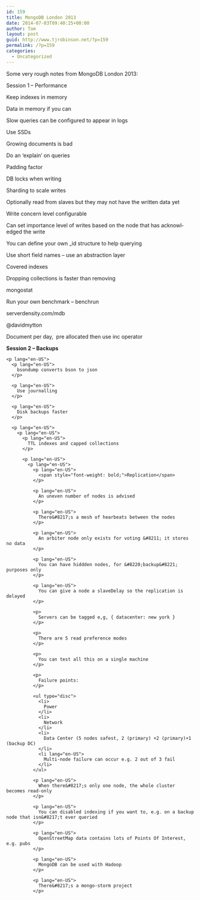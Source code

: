 ```yaml
---
id: 159
title: MongoDB London 2013
date: 2014-07-03T09:40:25+00:00
author: Tom
layout: post
guid: http://www.tjrobinson.net/?p=159
permalink: /?p=159
categories:
  - Uncategorized
---
```

Some very rough notes from MongoDB London 2013:

<p lang="en-US">
  Session 1 &#8211; Performance
</p>

<p lang="en-US">
  <p lang="en-US">
    Keep indexes in memory
  </p>
  
  <p lang="en-US">
    Data in memory if you can
  </p>
  
  <p lang="en-US">
    Slow queries can be configured to appear in logs
  </p>
  
  <p lang="en-US">
    Use SSDs
  </p>
  
  <p lang="en-US">
    Growing documents is bad
  </p>
  
  <p lang="en-US">
    Do an &#8216;explain&#8217; on queries
  </p>
  
  <p lang="en-US">
    Padding factor
  </p>
  
  <p lang="en-US">
    DB locks when writing
  </p>
  
  <p lang="en-US">
    Sharding to scale writes
  </p>
  
  <p lang="en-US">
    Optionally read from slaves but they may not have the written data yet
  </p>
  
  <p lang="en-US">
    Write concern level configurable
  </p>
  
  <p lang="en-US">
    Can set importance level of writes based on the node that has acknowledged the write
  </p>
  
  <p lang="en-US">
    You can define your own _id structure to help querying
  </p>
  
  <p lang="en-US">
    Use short field names &#8211; use an abstraction layer
  </p>
  
  <p lang="en-US">
    Covered indexes
  </p>
  
  <p lang="en-US">
    Dropping collections is faster than removing
  </p>
  
  <p lang="en-US">
    mongostat
  </p>
  
  <p lang="en-US">
    Run your own benchmark &#8211; benchrun
  </p>
  
  <p lang="en-US">
    serverdensity.com/mdb
  </p>
  
  <p lang="en-US">
    @davidmytton
  </p>
  
  <p lang="en-US">
    Document per day,  pre allocated then use inc operator
  </p>
  
  <p lang="en-US">
    <p lang="en-US">
      <span style="font-weight: bold;">Session 2 &#8211; Backups</span>
    </p>
    
    <p lang="en-US">
      <p lang="en-US">
        bsondump converts bson to json
      </p>
      
      <p lang="en-US">
        Use journalling
      </p>
      
      <p lang="en-US">
        Disk backups faster
      </p>
      
      <p lang="en-US">
        <p lang="en-US">
          <p lang="en-US">
            TTL indexes and capped collections
          </p>
          
          <p lang="en-US">
            <p lang="en-US">
              <p lang="en-US">
                <span style="font-weight: bold;">Replication</span>
              </p>
              
              <p lang="en-US">
                An uneven number of nodes is advised
              </p>
              
              <p lang="en-US">
                There&#8217;s a mesh of hearbeats between the nodes
              </p>
              
              <p lang="en-US">
                An arbiter node only exists for voting &#8211; it stores no data
              </p>
              
              <p lang="en-US">
                You can have hiddden nodes, for &#8220;backup&#8221; purposes only
              </p>
              
              <p lang="en-US">
                You can give a node a slaveDelay so the replication is delayed
              </p>
              
              <p>
                Servers can be tagged e,g, { datacenter: new york }
              </p>
              
              <p>
                There are 5 read preference modes
              </p>
              
              <p>
                You can test all this on a single machine
              </p>
              
              <p>
                Failure points:
              </p>
              
              <ul type="disc">
                <li>
                  Power
                </li>
                <li>
                  Network
                </li>
                <li>
                  Data Center (5 nodes safest, 2 (primary) +2 (primary)+1 (backup DC)
                </li>
                <li lang="en-US">
                  Multi-node failure can occur e.g. 2 out of 3 fail
                </li>
              </ul>
              
              <p lang="en-US">
                When there&#8217;s only one node, the whole cluster becomes read-only
              </p>
              
              <p lang="en-US">
                You can disabled indexing if you want to, e.g. on a backup node that isn&#8217;t ever queried
              </p>
              
              <p lang="en-US">
                OpenStreetMap data contains lots of Points Of Interest, e.g. pubs
              </p>
              
              <p lang="en-US">
                MongoDB can be used with Hadoop
              </p>
              
              <p lang="en-US">
                There&#8217;s a mongo-storm project
              </p>